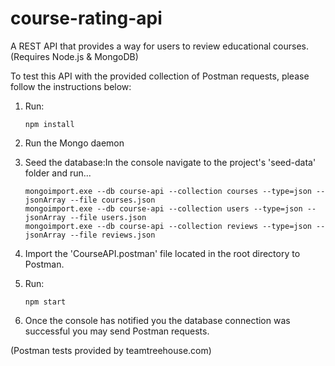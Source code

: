 # course-rating-api
A REST API that provides a way for users to review educational courses. (Requires Node.js & MongoDB)

To test this API with the provided collection of Postman requests, please follow the instructions below:

1. Run:

       npm install  
       
2. Run the Mongo daemon

3. Seed the database:In the console navigate to the project's 'seed-data' folder and run...

       mongoimport.exe --db course-api --collection courses --type=json --jsonArray --file courses.json
       mongoimport.exe --db course-api --collection users --type=json --jsonArray --file users.json
       mongoimport.exe --db course-api --collection reviews --type=json --jsonArray --file reviews.json  
    
4. Import the 'CourseAPI.postman' file located in the root directory to Postman. 

5. Run:
                
       npm start
       
6. Once the console has notified you the database connection was successful you may send Postman requests.


(Postman tests provided by teamtreehouse.com)
